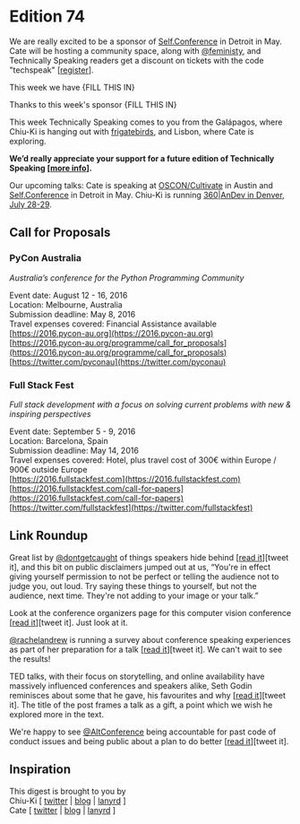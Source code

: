 # Edition 74

We are really excited to be a sponsor of [Self.Conference](http://selfconference.org/) in Detroit in May. Cate will be hosting a community space, along with [@feministy](http://twitter.com/feministy), and Technically Speaking readers get a discount on tickets with the code "techspeak" [[register](https://selfconf2016.eventbrite.com/?discount=techspeak)].

This week we have {FILL THIS IN}

Thanks to this week's sponsor {FILL THIS IN}

This week Technically Speaking comes to you from the Galápagos, where Chiu-Ki is hanging out with [frigatebirds](https://en.wikipedia.org/wiki/Frigatebird), and Lisbon, where Cate is exploring.

**We’d really appreciate your support for a future edition of Technically Speaking [[more info](http://www.techspeak.email/sponsorship/)].**  

Our upcoming talks: Cate is speaking at [OSCON/Cultivate](http://conferences.oreilly.com/oscon/open-source-us/) in Austin and [Self.Conference](http://selfconference.org/) in Detroit in May. Chiu-Ki is running [360|AnDev in Denver, July 28-29](http://360andev.com/).

## Call for Proposals

### PyCon Australia  
*Australia’s conference for the Python Programming Community* 
 
Event date: August 12 - 16, 2016  
Location: Melbourne, Australia  
Submission deadline: May 8, 2016  
Travel expenses covered: Financial Assistance available  
[https://2016.pycon-au.org](https://2016.pycon-au.org)  
[https://2016.pycon-au.org/programme/call_for_proposals](https://2016.pycon-au.org/programme/call_for_proposals)  
[https://twitter.com/pyconau](https://twitter.com/pyconau)

### Full Stack Fest
*Full stack development with a focus on solving current problems with new & inspiring perspectives*

Event date: September 5 - 9, 2016  
Location: Barcelona, Spain  
Submission deadline: May 14, 2016  
Travel expenses covered: Hotel, plus travel cost of 300€ within Europe / 900€ outside Europe  
[https://2016.fullstackfest.com](https://2016.fullstackfest.com)  
[https://2016.fullstackfest.com/call-for-papers](https://2016.fullstackfest.com/call-for-papers)  
[https://twitter.com/fullstackfest](https://twitter.com/fullstackfest)

## Link Roundup

Great list by [@dontgetcaught](http://twitter.com/dontgetcaught) of things speakers hide behind [[read it](http://eloquentwoman.blogspot.com.co/2016/04/6-things-you-might-be-hiding-behind-as.html)][tweet it], and this bit on public disclaimers jumped out at us, “You're in effect giving yourself permission to not be perfect or telling the audience not to judge you, out loud. Try saying these things to yourself, but not the audience, next time. They're not adding to your image or your talk.”

Look at the conference organizers page for this computer vision conference [[read it](http://cvpr2016.thecvf.com/organizers)][tweet it]. Just look at it.

[@rachelandrew](http://twitter.com/rachelandrew) is running a survey about conference speaking experiences as part of her preparation for a talk [[read it](https://www.surveymonkey.co.uk/r/conference-speaking?utm_content=buffer3f4e1&utm_medium=social&utm_source=twitter.com&utm_campaign=buffer)][tweet it]. We can't wait to see the results!

TED talks, with their focus on storytelling, and online availability have massively influenced conferences and speakers alike, Seth Godin reminisces about some that he gave, his favourites and why [[read it](http://sethgodin.typepad.com/seths_blog/2016/04/the-truth-about-my-ted-talks.html)][tweet it]. The title of the post frames a talk as a gift, a point which we wish he explored more in the text.

We're happy to see [@AltConference](http://twitter.com/altconference) being accountable for past code of conduct issues and being public about a plan to do better [[read it](http://us6.campaign-archive1.com/?u=3139e22dc9&id=053167896f&utm_content=buffer8c680&utm_medium=social&utm_source=linkedin.com&utm_campaign=buffer)][tweet it].

## Inspiration

This digest is brought to you by  
Chiu-Ki [ [twitter](https://twitter.com/chiuki) | [blog](http://blog.sqisland.com/) | [lanyrd](http://lanyrd.com/profile/chiuki/) ]  
Cate [ [twitter](https://twitter.com/catehstn) | [blog](http://www.catehuston.com/blog/) | [lanyrd](http://lanyrd.com/profile/catehstn/) ]

